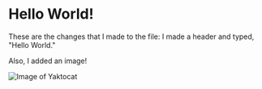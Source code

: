 # Hello World!

These are the changes that I made to the file: I made a header and typed, "Hello World." 

Also, I added an image!

![Image of Yaktocat](https://octodex.github.com/images/yaktocat.png)
